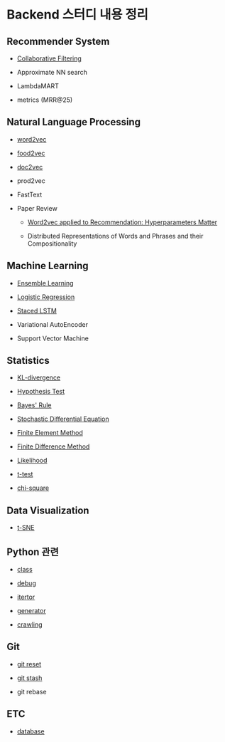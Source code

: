 # Backend 스터디 내용 정리

## Recommender System

- [Collaborative Filtering](https://github.com/doheelab/backend-study/tree/master/Recommender%20System/Collaborative%20Filtering)

- Approximate NN search

- LambdaMART

- metrics (MRR@25)

## Natural Language Processing

- [word2vec](https://github.com/doheelab/backend-study/tree/master/Natural%20Language%20Processing/word2vec)

- [food2vec](https://github.com/doheelab/backend-study/tree/master/Natural%20Language%20Processing/food2vec)

- [doc2vec](https://github.com/doheelab/backend-study/tree/master/Natural%20Language%20Processing/doc2vec)

- prod2vec

- FastText
  
- Paper Review

  - [Word2vec applied to Recommendation: Hyperparameters Matter](https://github.com/doheelab/backend-study/tree/master/Natural%20Language%20Processing/Hyperparameters%20Matter)

  - Distributed Representations of Words and Phrases and their Compositionality

## Machine Learning

- [Ensemble Learning](https://github.com/doheelab/backend-study/blob/master/Machine%20Learning/Ensemble%20Learning.md)

- [Logistic Regression](https://github.com/doheelab/backend-study/blob/master/Machine%20Learning/Logistic%20Regression.md)

- [Staced LSTM](https://github.com/doheelab/backend-study/blob/master/Machine%20Learning/2020-04-30-TimeSeries2.md)

- Variational AutoEncoder

- Support Vector Machine

## Statistics

- [KL-divergence](https://github.com/doheelab/backend-study/blob/master/Statistics/KL%20divergence.md)

- [Hypothesis Test](https://github.com/doheelab/backend-study/blob/master/Statistics/Hypothesis%20Test.md)

- [Bayes' Rule](https://github.com/doheelab/backend-study/blob/master/Statistics/Bayes%20Rule.md)

- [Stochastic Differential Equation](https://github.com/doheelab/backend-study/blob/master/Mathematics/Stochastic%20Differential%20Equation.md) 

- [Finite Element Method](https://github.com/doheelab/backend-study/blob/master/Mathematics/Finite%20Element%20Method.md)

- [Finite Difference Method](https://github.com/doheelab/backend-study/blob/master/Mathematics/Finite%20Difference%20Method.md)

- [Likelihood](https://github.com/doheelab/backend-study/blob/master/Statistics/Likelihood.md)

- [t-test](https://github.com/doheelab/backend-study/blob/master/Statistics/t-test.md)

- [chi-square](https://github.com/doheelab/backend-study/blob/master/Statistics/chi-square.md)



## Data Visualization

- [t-SNE](https://github.com/doheelab/backend-study/blob/master/Data%20Visualization/t-sne.md)

## Python 관련

- [class](https://github.com/doheelab/backend-study/blob/master/Python/class)

- [debug](https://github.com/doheelab/backend-study/tree/master/Python/debug)

- [itertor](https://github.com/doheelab/backend-study/tree/master/Python/iterator)

- [generator](https://github.com/doheelab/backend-study/tree/master/Python/generator)

- [crawling](https://github.com/doheelab/backend-study/tree/master/Python/crawling)

## Git

- [git reset](https://github.com/doheelab/backend-study/tree/master/Git/2021-03-16-gitReset.md)

- [git stash](https://github.com/doheelab/backend-study/tree/master/Git/2021-03-17-gitStash.md)

- git rebase

## ETC

- [database](https://github.com/doheelab/backend-study/tree/master/Database)
